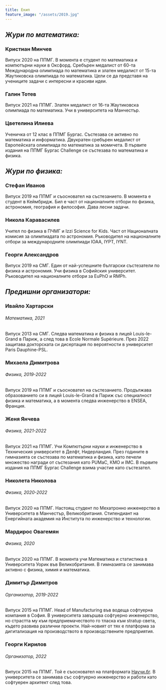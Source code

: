 ```yaml
---
title: Екип
feature_image: "/assets/2019.jpg"
---
```


## _Жури по математика:_

### Kристиан Минчев

Випуск 2020 на ППМГ. В момента е студент по математика и компютърни науки в Оксфорд. Сребърен медалист от 60-та Международна олимпиада по математика и златен медалист от 15-та Жаутиковска олимпиада по математика. Цели се да представя на учениците задачи с интересни и красиви идеи.

### Галин Тотев

Випуск 2021 на ППМГ. Златен медалист от 16-та Жаутиковска олимпиада по математика. Учи в университета на Манчестър.

### Цветелина Илиева

Ученичка от 12 клас в ППМГ Бургас. Състезава се активно по математика и информатика. Двукратен сребърен медалист от Европейската олимпиада по математика за момичета. В първите издания на ППМГ Бургас Challenge се състезава по математика и физика.

## _Жури по физика:_

### Стефан Иванов

Випуск 2019 на ППМГ и съосновател на състезанието. В момента е студент в Кеймбридж. Бил е част от националните отбори по физика, астрономия, география и философия. Дава лесни задачи.

### Никола Каравасилев

Учител по физика в ПЧМГ и Izzi Science for Kids. Част от Националната комисия за олимпиадата по астрономия. Ръководител на националните отбори за международните олимпиади IOAA, IYPT, IYNT. 

### Георги Александров

Випуск 2019 на СМГ. Един от най-успешните български състезатели по физика и астрономия. Учи физика в Софийския университет. Ръководител на националните отбори за EuPhO и RMPh. 

## _Предишни организатори:_

### Ивайло Хартарски  
###### Математика, 2021

Випуск 2013 на СМГ. Следва математика и физика в лицей Louis-le-Grand в Париж, а след това в Ecole Normale Supérieure. През 2022 защитава докторската си дисертация по вероятности в университет Paris Dauphine-PSL.

### Михаела Димитрова  
###### Физика, 2019-2022

Випуск 2019 на ППМГ и съосновател на състезанието. Продължава образованието си в лицей Louis-le-Grand в Париж със специалност физика и математика, а в момента следва инженерство в ENSEA, Франция.

### Женя Янчева  
###### Физика, 2021-2022

Випуск 2021 на ППМГ. Учи Компютърни науки и инженерство в Техническия университет в Делфт, Нидерландия. През годините в гимназията се състезава по математика и физика, като печели множество награди от състезания като PUMaC, КМО и IMC. В първите издания на ППМГ Бургас Challenge взима участие като състезател.

### Николета Николова  
###### Физика, 2020-2022

Випуск 2020 на ППМГ. Настоящ студент по Мехатронно инженерство в Университета в Манчестър, Великобритания. Стипендиант на Енергийната академия на Института по инженерство и технологии.

### Мардирос Овагемян  
###### Физика, 2020

Випуск 2020 на ППМГ. В момента учи Математика и статистика в Университета Уорик във Великобритания.
В гимназията се занимава активно с физика, химия и математика.

### Димитър Димитров  
###### Организатор, 2019-2022

Випуск 2015 на ППМГ. Head of Manufacturing във водеща софтуерна компания в София. В университета завършва софтуерно инженерство, но страстта му към предприемачеството го тласка към stratup света, където развива различни проекти. Най-новият от тях е платформа за дигитализация на производството в производствените предприятия.

### Георги Кирилов  
###### Организатор, 2022

Випуск 2015 на ППМГ. Той е съосновател на платформата [Научи.бг](https://nauchi.bg/). В университета се занимава със софтуерно инженерство и работи като софтуерен архитект след това.